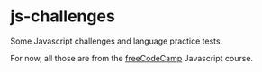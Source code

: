 # js-challenges

Some Javascript challenges and language practice tests.

For now, all those are from the [freeCodeCamp](https://www.freecodecamp.org/learn/javascript-algorithms-and-data-structures/) Javascript course.
